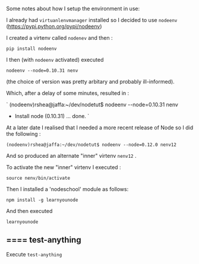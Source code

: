 Some notes about how I setup the environment in use:

I already had `virtuanlenvmanager` installed so I decided to use `nodeenv` (https://pypi.python.org/pypi/nodeenv)

I created a virtenv called `nodenev` and then :

`pip install nodeenv`

I then (with `nodeenv` activated) executed 

`nodeenv --node=0.10.31 nenv`

(the choice of version was pretty arbitary and probably ill-informed).

Which, after a delay of some minutes, resulted in :

`
(nodeenv)rshea@jaffa:~/dev/nodetut$ nodeenv --node=0.10.31 nenv
 * Install node (0.10.31) ... done.
`

At a later date I realised that I needed a more recent release of Node so I did the following :

`
(nodeenv)rshea@jaffa:~/dev/nodetut$ nodeenv --node=0.12.0 nenv12
`

And so produced an alternate "inner" virtenv `nenv12` .

To activate the new "inner" virtenv I executed : 

`
source nenv/bin/activate
`

Then I installed a 'nodeschool' module as follows:

`npm install -g learnyounode`

And then executed

`learnyounode`


====
test-anything
----
Execute 
`test-anything`

